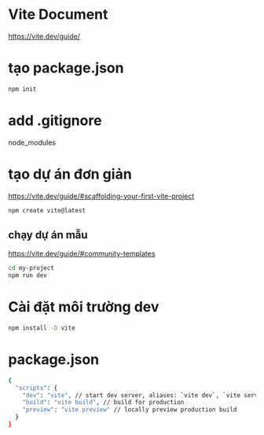 # Vite Document
https://vite.dev/guide/
# tạo package.json
```bash
npm init
```
# add .gitignore
node_modules
# tạo dự án đơn giản
https://vite.dev/guide/#scaffolding-your-first-vite-project
```bash
npm create vite@latest
```
## chạy dự án mẫu
https://vite.dev/guide/#community-templates
```bash
cd my-project
npm run dev
```
# Cài đặt môi trường dev
```bash
npm install -D vite
```
# package.json
```bash
{
  "scripts": {
    "dev": "vite", // start dev server, aliases: `vite dev`, `vite serve`
    "build": "vite build", // build for production
    "preview": "vite preview" // locally preview production build
  }
}
```